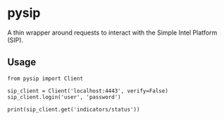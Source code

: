 # pysip
A thin wrapper around requests to interact with the Simple Intel Platform (SIP).

## Usage

	from pysip import Client

	sip_client = Client('localhost:4443', verify=False)
	sip_client.login('user', 'password')

	print(sip_client.get('indicators/status'))
